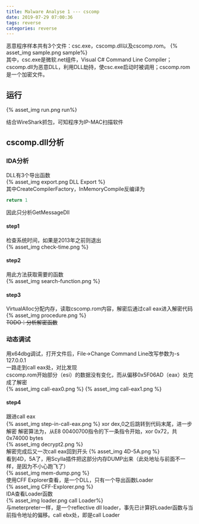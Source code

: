 ```yaml
---
title: Malware Analyse 1 --- cscomp
date: 2019-07-29 07:00:36
tags: reverse
categories: reverse
---
```

恶意程序样本共有3个文件：csc.exe，cscomp.dll以及cscomp.rom。
{% asset_img sample.png sample%}  
其中，csc.exe是微软.net组件，Visual C# Command Line Compiler；cscomp.dll为恶意DLL，利用DLL劫持，使csc.exe启动时被调用；cscomp.rom是一个加密文件。
## 运行
{% asset_img run.png run%}  
<!--more-->
结合WireShark抓包，可知程序为IP-MAC扫描软件
## cscomp.dll分析
### IDA分析
DLL有3个导出函数  
{% asset_img export.png DLL Export %}  
其中CreateCompilerFactory，InMemoryCompile反编译为  
```c
return 1
```

因此只分析GetMessageDll  
  
#### step1
检查系统时间，如果是2013年之前则退出  
{% asset_img check-time.png %} 
#### step2 
用此方法获取需要的函数  
{% asset_img search-function.png %}  
#### step3
VirtualAlloc分配内存，读取cscomp.rom内容，解密后通过call eax进入解密代码
{% asset_img procedure.png %}  
~~TODO：分析解密函数~~
### 动态调试
用x64dbg调试，打开文件后，File->Change Command Line改写参数为-s 127.0.0.1  
一路走到call eax处，对比发现  
cscomp.rom开始部分（esi）的数据没有变化，而从偏移0x5F06AD（eax）处完成了解密  
{% asset_img call-eax0.png %} 
{% asset_img call-eax1.png %} 
#### step4
跟进call eax  
{% asset_img step-in-call-eax.png %} 
xor dex,0之后跳转到代码末尾，进一步解密 
解密算法为，从E8 00400700指令的下一条指令开始，xor 0x72，共0x74000 bytes  
{% asset_img decrypt2.png %}  
解密完成后又一次call eax回到开头
{% asset_img 4D-5A.png %}  
看到4D，5A了，用Scylla插件把这部分内存DUMP出来（此处地址与前面不一样，是因为不小心跑飞了）  
{% asset_img mem-dump.png %}  
使用CFF Explorer查看，是一个DLL，只有一个导出函数Loader  
{% asset_img CFF-Explorer.png %}  
IDA查看Loader函数  
{% asset_img loader.png call Loader%}  
与meterpreter一样，是一个reflective dll loader，事先已计算好Loader函数与当前指令地址的偏移。call ebx处，即是call Loader







